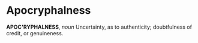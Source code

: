 # Apocryphalness

**APOC'RYPHALNESS**, _noun_ Uncertainty, as to authenticity; doubtfulness of credit, or genuineness.